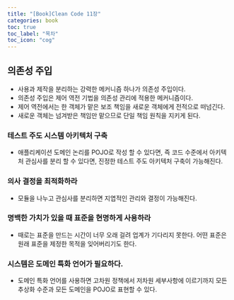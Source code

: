 ```yaml
---
title: "[Book]Clean Code 11장"
categories: book
toc: true
toc_label: "목차"
toc_icon: "cog"
---
```


## 의존성 주입

- 사용과 제작을 분리하는 강력한 메커니즘 하나가 의존성 주입이다.
- 의존성 주입은 제어 역전 기법을 의존성 관리에 적용한 메커니즘이다.
- 제어 역전에서는 한 객체가 맡은 보조 책임을 새로운 객체에게 전적으로 떠넘긴다.
- 새로운 객체는 넘겨받은 책임만 맡으므로 단일 책임 원칙을 지키게 된다.

### 테스트 주도 시스템 아키텍처 구축

- 애플리케이션 도메인 논리를 POJO로 작성 할 수 있다면, 즉 코드 수준에서 아키텍처 관심사를 분리 할 수 있다면, 진정한 테스트 주도 아키텍처 구축이 가능해진다.

### 의사 결정을 최적화하라

- 모듈을 나누고 관심사를 분리하면 지엽적인 관리와 결정이 가능해진다.

### 명백한 가치가 있을 때 표준을 현명하게 사용하라

- 때로는 표준을 만드는 시간이 너무 오래 걸려 업계가 기다리지 못한다. 어떤 표준은 원래 표준을 제정한 목적을 잊어버리기도 한다.

### 시스템은 도메인 특화 언어가 필요하다.

- 도메인 특화 언어를 사용하면 고차원 정책에서 저차원 세부사항에 이르기까지 모든 추상화 수준과 모든 도메인을 POJO로 표현할 수 있다.